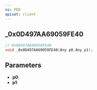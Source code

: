 ```yaml
---
ns: PED
apiset: client
---
```

## _0x0D497AA69059FE40

```c
// 0x0D497AA69059FE40
void _0x0D497AA69059FE40(Any p0,Any p1);
```


## Parameters
* **p0**:
* **p1**:



